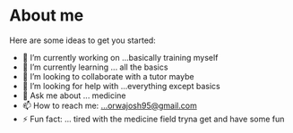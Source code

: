 # About me

Here are some ideas to get you started:

- 🔭 I’m currently working on ...basically training myself
- 🌱 I’m currently learning ... all the basics
- 👯 I’m looking to collaborate with a tutor maybe
- 🤔 I’m looking for help with ...everything except basics
- 💬 Ask me about ... medicine
- 📫 How to reach me: ...orwajosh95@gmail.com
- ⚡ Fun fact: ... tired with the medicine field tryna get and have some fun

